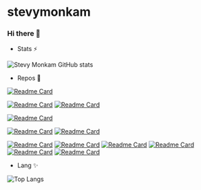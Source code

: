 # stevymonkam
### Hi there 👋

- Stats ⚡

![Stevy Monkam GitHub stats](https://github-readme-stats.vercel.app/api?username=stevymonkam&bg_color=30,e96443,904e95&title_color=fff&text_color=fff&show_icons=true&icon_color=ffff)   

- Repos 🔭

[![Readme Card](https://github-readme-stats.vercel.app/api/pin/?username=stevymonkam&repo=ecs-deplo-app-rds
)](https://github.com/stevymonkam/ecs-deplo-app-rds
)

[![Readme Card](https://github-readme-stats.vercel.app/api/pin/?username=stevymonkam&repo=Project-reseau-aws-transit-gateway
)](https://github.com/stevymonkam/Project-reseau-aws-transit-gateway
)
[![Readme Card](https://github-readme-stats.vercel.app/api/pin/?username=stevymonkam&repo=migration-data-aws-ec2-rds
)](https://github.com/stevymonkam/migration-data-aws-ec2-rds
)

[![Readme Card](https://github-readme-stats.vercel.app/api/pin/?username=stevymonkam&repo=Gitlab-CICD-APP
)](https://github.com/stevymonkam/Gitlab-CICD-APP
)

[![Readme Card](https://github-readme-stats.vercel.app/api/pin/?username=stevymonkam&repo=Project-aws-full-CICD
)](https://github.com/stevymonkam/Project-aws-full-CICD
)
[![Readme Card](https://github-readme-stats.vercel.app/api/pin/?username=stevymonkam&repo=docker-student-list-project
)](https://github.com/stevymonkam/docker-student-list-project
)

[![Readme Card](https://github-readme-stats.vercel.app/api/pin/?username=stevymonkam&repo=terraform-project)](https://github.com/stevymonkam/terraform-project)
[![Readme Card](https://github-readme-stats.vercel.app/api/pin/?username=stevymonkam&repo=odoo)](https://github.com/stevymonkam/odoo)
[![Readme Card](https://github-readme-stats.vercel.app/api/pin/?username=stevymonkam&repo=Kubernetes-Deployment--AWS-Scalable-and-Secure-Infrastructure
)](https://github.com/stevymonkam/Kubernetes-Deployment--AWS-Scalable-and-Secure-Infrastructure
)
[![Readme Card](https://github-readme-stats.vercel.app/api/pin/?username=stevymonkam&repo=angular-springboot-with-docker)](https://github.com/stevymonkam/angular-springboot-with-docker)
[![Readme Card](https://github-readme-stats.vercel.app/api/pin/?username=stevymonkam&repo=wordpress-with-kubernetes)](https://github.com/stevymonkam/wordpress-with-kubernetes)
[![Readme Card](https://github-readme-stats.vercel.app/api/pin/?username=stevymonkam&repo=notification-operation-bank-with-lamda-aws)](https://github.com/stevymonkam/notification-operation-bank-with-lamda-aws)




- Lang ✨

![Top Langs](https://github-readme-stats.vercel.app/api/top-langs/?username=stevymonkam&langs_count=10&hide=javascript,html,php,python)
